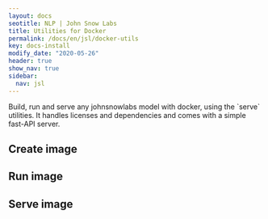 ```yaml
---
layout: docs 
seotitle: NLP | John Snow Labs
title: Utilities for Docker
permalink: /docs/en/jsl/docker-utils
key: docs-install
modify_date: "2020-05-26"
header: true
show_nav: true
sidebar:
  nav: jsl
---
```

<div class="main-docs" markdown="1">
Build, run and serve any johnsnowlabs model with docker, using the `serve` utilities.  
It handles licenses and dependencies and comes with a simple fast-API server.

## Create image

## Run image

## Serve image



</div>